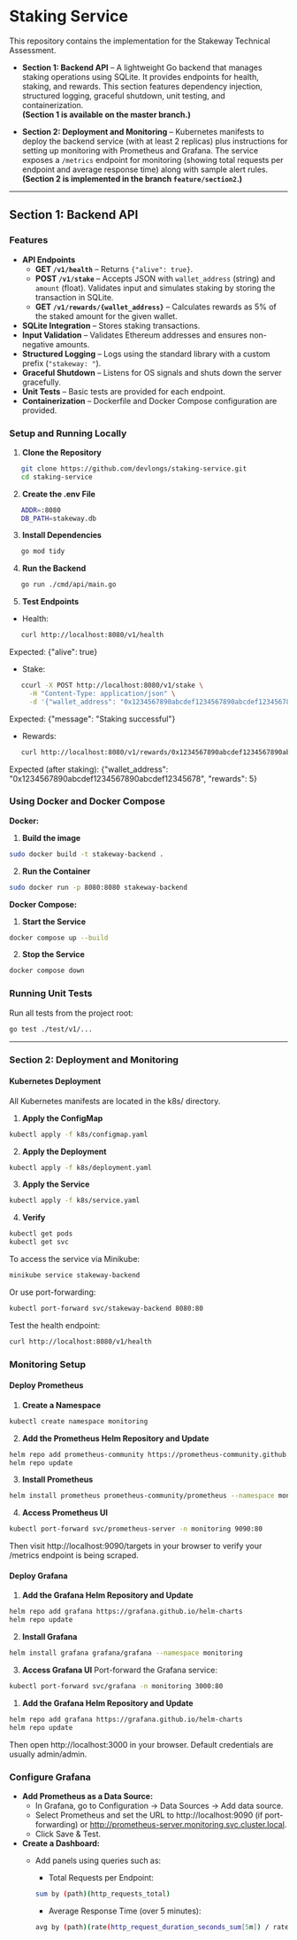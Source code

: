 # Staking Service

This repository contains the implementation for the Stakeway Technical Assessment.

- **Section 1: Backend API** – A lightweight Go backend that manages staking operations using SQLite. It provides endpoints for health, staking, and rewards. This section features dependency injection, structured logging, graceful shutdown, unit testing, and containerization.  
  **(Section 1 is available on the master branch.)**
  
- **Section 2: Deployment and Monitoring** – Kubernetes manifests to deploy the backend service (with at least 2 replicas) plus instructions for setting up monitoring with Prometheus and Grafana. The service exposes a `/metrics` endpoint for monitoring (showing total requests per endpoint and average response time) along with sample alert rules.  
  **(Section 2 is implemented in the branch `feature/section2`.)**

---

## Section 1: Backend API

### Features

- **API Endpoints**
  - **GET `/v1/health`** – Returns `{"alive": true}`.
  - **POST `/v1/stake`** – Accepts JSON with `wallet_address` (string) and `amount` (float). Validates input and simulates staking by storing the transaction in SQLite.
  - **GET `/v1/rewards/{wallet_address}`** – Calculates rewards as 5% of the staked amount for the given wallet.
- **SQLite Integration** – Stores staking transactions.
- **Input Validation** – Validates Ethereum addresses and ensures non-negative amounts.
- **Structured Logging** – Logs using the standard library with a custom prefix (`"stakeway: "`).
- **Graceful Shutdown** – Listens for OS signals and shuts down the server gracefully.
- **Unit Tests** – Basic tests are provided for each endpoint.
- **Containerization** – Dockerfile and Docker Compose configuration are provided.


### Setup and Running Locally

1. **Clone the Repository**
```bash
   git clone https://github.com/devlongs/staking-service.git
   cd staking-service
```

2. **Create the .env File**
```bash
   ADDR=:8080
   DB_PATH=stakeway.db
```

3. **Install Dependencies**
```bash
   go mod tidy
```

4. **Run the Backend**
```bash
   go run ./cmd/api/main.go
```

5. **Test Endpoints**
- Health:
```bash
   curl http://localhost:8080/v1/health
```
Expected: {"alive": true}

- Stake:
```bash
   ccurl -X POST http://localhost:8080/v1/stake \
     -H "Content-Type: application/json" \
     -d '{"wallet_address": "0x1234567890abcdef1234567890abcdef12345678", "amount": 100}'
```
Expected: {"message": "Staking successful"}

- Rewards:
```bash
   curl http://localhost:8080/v1/rewards/0x1234567890abcdef1234567890abcdef12345678
```
Expected (after staking): {"wallet_address": "0x1234567890abcdef1234567890abcdef12345678", "rewards": 5}


### Using Docker and Docker Compose
**Docker:**
1. **Build the image**
```bash
sudo docker build -t stakeway-backend .
```

2. **Run the Container**
```bash
sudo docker run -p 8080:8080 stakeway-backend
```

**Docker Compose:**
1. **Start the Service**
```bash
docker compose up --build
```

2. **Stop the Service**
```bash
docker compose down
```

### Running Unit Tests
Run all tests from the project root:
```bash
go test ./test/v1/...
```



---

### Section 2: Deployment and Monitoring
#### Kubernetes Deployment
All Kubernetes manifests are located in the k8s/ directory.

1. **Apply the ConfigMap**
```bash
kubectl apply -f k8s/configmap.yaml
```

2. **Apply the Deployment**
```bash
kubectl apply -f k8s/deployment.yaml
```

3. **Apply the Service**
```bash
kubectl apply -f k8s/service.yaml
```

4. **Verify**
```bash
kubectl get pods
kubectl get svc
```

To access the service via Minikube:
```bash
minikube service stakeway-backend
```

Or use port-forwarding:
```bash
kubectl port-forward svc/stakeway-backend 8080:80
```

Test the health endpoint:
```bash
curl http://localhost:8080/v1/health
```

### Monitoring Setup
#### Deploy Prometheus

1. **Create a Namespace**
```bash
kubectl create namespace monitoring
```

2. **Add the Prometheus Helm Repository and Update**
```bash
helm repo add prometheus-community https://prometheus-community.github.io/helm-charts
helm repo update
```

3. **Install Prometheus**
```bash
helm install prometheus prometheus-community/prometheus --namespace monitoring
```

4. **Access Prometheus UI**
```bash
kubectl port-forward svc/prometheus-server -n monitoring 9090:80
```
Then visit http://localhost:9090/targets in your browser to verify your /metrics endpoint is being scraped.

#### Deploy Grafana

1. **Add the Grafana Helm Repository and Update**
```bash
helm repo add grafana https://grafana.github.io/helm-charts
helm repo update
```

2. **Install Grafana**
```bash
helm install grafana grafana/grafana --namespace monitoring
```

3. **Access Grafana UI**
Port-forward the Grafana service:
```bash
kubectl port-forward svc/grafana -n monitoring 3000:80
```

1. **Add the Grafana Helm Repository and Update**
```bash
helm repo add grafana https://grafana.github.io/helm-charts
helm repo update
```
Then open http://localhost:3000 in your browser.
Default credentials are usually admin/admin.


### Configure Grafana
- **Add Prometheus as a Data Source:**
  - In Grafana, go to Configuration → Data Sources → Add data source.
  - Select Prometheus and set the URL to http://localhost:9090 (if port-forwarding) or http://prometheus-server.monitoring.svc.cluster.local.
  - Click Save & Test.
- **Create a Dashboard:**
  - Add panels using queries such as:
    - Total Requests per Endpoint:
    ```bash
    sum by (path)(http_requests_total)
    ```

     - Average Response Time (over 5 minutes):
    ```bash
    avg by (path)(rate(http_request_duration_seconds_sum[5m]) / rate(http_request_duration_seconds_count[5m]))
    ```

